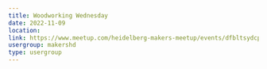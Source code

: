 ```yaml
---
title: Woodworking Wednesday
date: 2022-11-09
location: 
link: https://www.meetup.com/heidelberg-makers-meetup/events/dfbltsydcpbmb/
usergroup: makershd
type: usergroup
---
```

